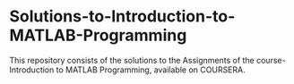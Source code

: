 # Solutions-to-Introduction-to-MATLAB-Programming
This repository consists of the solutions to the Assignments of the course- Introduction to MATLAB Programming, available on COURSERA.
